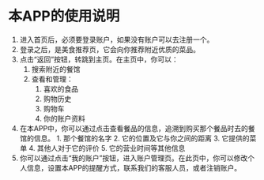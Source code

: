 本APP的使用说明
=====
1. 进入首页后，必须要登录账户，如果没有账户可以去注册一个。
2. 登录之后，是美食推荐页，它会向你推荐附近优质的菜品。
3. 点击“返回”按钮，转跳到主页。在主页中，你可以：
	1. 搜索附近的餐馆
	2. 查看和管理：
		 1. 喜欢的食品
		 2. 购物历史
		 3. 购物车
		 4. 你的账户资料
4. 在本APP中，你可以通过点击查看餐品的信息，追溯到购买那个餐品时去的餐馆的信息。
		1. 那个餐馆的名字
		2. 它的位置及它与你之间的距离
		3. 它提供的菜单
		4. 其他人对于它的评价
		5. 它的营业时间等其他信息 
5.  你可以通过点击“我的账户”按钮，进入账户管理页。在此页中，你可以修改个人信息，设置本APP的提醒方式，联系我们的客服人员，或者注销账户。
